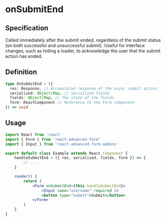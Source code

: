# onSubmitEnd

## Specification

Called immediately after the submit ended, regardless of the submit status \(on both successful and unsuccessful submit\). Useful for interface changes, such as hiding a loader, to acknowledge the user that the submit action has ended.

## Definition

```typescript
type OnSubmitEnd = ({
  res: Response, // Accumulated response of the async submit action
  serialized: Object|Map, // Serialized fields
  fields: Object|Map, // The state of the fields
  form: ReactComponent // Reference to the Form component
}) => void
```

## Usage

```jsx
import React from 'react'
import { Form } from 'react-advanced-form'
import { Input } from 'react-advanced-form-addons'

export default class Example extends React.Component {
    handleSubmitEnd = ({ res, serialized, fields, form }) => {
        // ...
    }

    render() {
        return (
            <Form onSubmitEnd={this.handleSubmitEnd}>
                <Input name="username" required />
                <button type="submit">Submit</button>
            </Form>
        )
    }
}
```

